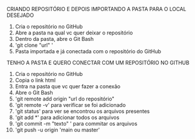 CRIANDO REPOSITÓRIO E DEPOIS IMPORTANDO A PASTA PARA O LOCAL DESEJADO
 1. Cria o repositório no GitHub
 2. Abre a pasta na qual vc quer deixar o repositório
 3. Dentro da pasta, abre o Git Bash
 4. 'git clone "url" '
 5. Pasta importada e já conectada com o repositório do GitHub

TENHO A PASTA E QUERO CONECTAR COM UM REPOSITÓRIO NO GITHUB
 1. Cria o repositório no GitHub
 2. Copia o link html
 3. Entra na pasta que vc quer fazer a conexão
 4. Abre o Git Bash
 5. 'git remote add origin "url do repositório"
 6. 'git remote -v' para verificar se foi adicionado
 7. 'git status' para ver se encontrou os arquivos presentes
 8. 'git add *' para adicionar todos os arquivos
 9. 'git commit -m "texto" ' para commitar os arquivos
 10. 'git push -u origin 'main ou master'